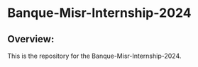 # Banque-Misr-Internship-2024

## Overview:

This is the repository for the Banque-Misr-Internship-2024.